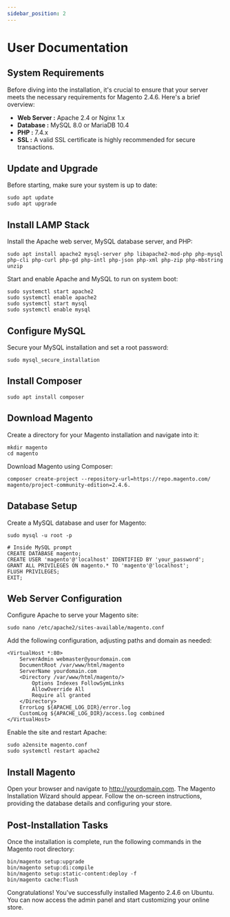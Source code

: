 ```yaml
---
sidebar_position: 2
---
```


# User Documentation

## System Requirements

Before diving into the installation, it's crucial to ensure that your server meets the necessary requirements for Magento 2.4.6. Here's a brief overview:

- **Web Server :** Apache 2.4 or Nginx 1.x
- **Database :** MySQL 8.0 or MariaDB 10.4
- **PHP :** 7.4.x
- **SSL :** A valid SSL certificate is highly recommended for secure transactions.

## Update and Upgrade

Before starting, make sure your system is up to date:

```
sudo apt update
sudo apt upgrade
```

## Install LAMP Stack

Install the Apache web server, MySQL database server, and PHP:

```
sudo apt install apache2 mysql-server php libapache2-mod-php php-mysql php-cli php-curl php-gd php-intl php-json php-xml php-zip php-mbstring unzip
```

Start and enable Apache and MySQL to run on system boot:

```
sudo systemctl start apache2
sudo systemctl enable apache2
sudo systemctl start mysql
sudo systemctl enable mysql
```

## Configure MySQL

Secure your MySQL installation and set a root password:

```
sudo mysql_secure_installation
```

## Install Composer

```
sudo apt install composer
```

## Download Magento

Create a directory for your Magento installation and navigate into it:

```
mkdir magento
cd magento
```

Download Magento using Composer:

```
composer create-project --repository-url=https://repo.magento.com/ magento/project-community-edition=2.4.6.
```

## Database Setup

Create a MySQL database and user for Magento:

```
sudo mysql -u root -p

# Inside MySQL prompt
CREATE DATABASE magento;
CREATE USER 'magento'@'localhost' IDENTIFIED BY 'your_password';
GRANT ALL PRIVILEGES ON magento.* TO 'magento'@'localhost';
FLUSH PRIVILEGES;
EXIT;
```

## Web Server Configuration

Configure Apache to serve your Magento site:

```
sudo nano /etc/apache2/sites-available/magento.conf
```

Add the following configuration, adjusting paths and domain as needed:

```
<VirtualHost *:80>
    ServerAdmin webmaster@yourdomain.com
    DocumentRoot /var/www/html/magento
    ServerName yourdomain.com
    <Directory /var/www/html/magento/>
        Options Indexes FollowSymLinks
        AllowOverride All
        Require all granted
    </Directory>
    ErrorLog ${APACHE_LOG_DIR}/error.log
    CustomLog ${APACHE_LOG_DIR}/access.log combined
</VirtualHost>
```

Enable the site and restart Apache:

```
sudo a2ensite magento.conf
sudo systemctl restart apache2
```

## Install Magento

Open your browser and navigate to http://yourdomain.com. The Magento Installation Wizard should appear. Follow the on-screen instructions, providing the database details and configuring your store.

## Post-Installation Tasks

Once the installation is complete, run the following commands in the Magento root directory:

```
bin/magento setup:upgrade
bin/magento setup:di:compile
bin/magento setup:static-content:deploy -f
bin/magento cache:flush
```

Congratulations! You've successfully installed Magento 2.4.6 on Ubuntu. You can now access the admin panel and start customizing your online store.
